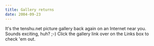 ```yaml
---
title: Gallery returns
date: 2004-09-23
---
```


It's the tenshu.net picture gallery back again on an Internet near you. Sounds exciting, huh? ;-)
Click the gallery link over on the Links box to check 'em out.
